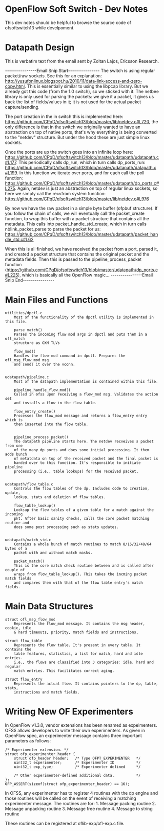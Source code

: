 OpenFlow Soft Switch - Dev Notes
================================
This dev notes should be helpful to browse the source code of ofsoftswitch13 
while develpoment.


Datapath Design
==============
This is verbatim text from the email sent by Zoltan Lajos, Ericsson Research.

----------------Email Snip Start----------------
The switch is using regular packet/raw sockets. See this for an explanation: 
http://yusufonlinux.blogspot.hu/2010/11/data-link-access-and-zero-copy.html. 
This is essentially similar to using the libpcap library. But we already got 
this code (from the 1.0 switch), so we sticked with it. The netbee library is 
only used for parsing the packets: we give it a packet, it gives us back the 
list of fields/values in it; it is not used for the actual packet 
capture/sending.

The port creation in the in switch this is implemented here: 
https://github.com/CPqD/ofsoftswitch13/blob/master/lib/netdev.c#L720, the only 
difference is that in the switch we originally wanted to have an abstraction 
on top of native ports, that's why everything is being converted to the 
"netdev" structure. But under the hood these are just simple linux sockets.

Once the ports are up the switch goes into an infinite loop here: 
https://github.com/CPqD/ofsoftswitch13/blob/master/udatapath/udatapath.c#L177. 
This periodically calls dp_run, which in turn calls dp_ports_run: 
https://github.com/CPqD/ofsoftswitch13/blob/master/udatapath/datapath.c#L199. 
In this function we iterate over ports, and for each call the poll function: 
https://github.com/CPqD/ofsoftswitch13/blob/master/udatapath/dp_ports.c#L275. 
Again, netdev is just an abstraction on top of regular linux sockets, so here 
we simply call the recvfrom system function: 
https://github.com/CPqD/ofsoftswitch13/blob/master/lib/netdev.c#L976

By now we have the raw packet in a simple byte buffer (ofpbuf structure). If 
you follow the chain of calls, we will eventually call the packet_create 
function, to wrap this buffer with a packet structure that contains all the 
metadata. This calls into packet_handle_std_create, which in turn calls 
nblink_packet_parse to parse the packet for us: 
https://github.com/CPqD/ofsoftswitch13/blob/master/udatapath/packet_handle_std.c#L62

When this is all finished, we have received the packet from a port, parsed it, 
and created a packet structure that contains the original packet and the 
metadata fields. Then this is passed to the pipeline_process_packet function 
(https://github.com/CPqD/ofsoftswitch13/blob/master/udatapath/dp_ports.c#L225), 
which is basically all the OpenFlow magic...
----------------Email Snip End----------------


Main Files and Functions
========================
```
utilities/dpctl.c
    Most of the functionality of the dpctl utility is implemented in this file.

    parse_match()
    Parses the incoming flow mod args in dpctl and puts them in a ofl_match 
    structure as OXM TLVs

    flow_mod()
    Handles the flow-mod command in dpctl. Prepares the ofl_msg_flow_mod msg 
    and sends it over the vconn.


udatapath/pipeline.c
    Most of the datapath implementation is contained within this file.

    pipeline_handle_flow_mod()
    Called in ofss upon receiving a flow_mod msg. Validates the action set
    and installs a flow in the flow table.

    flow_entry_create()
    Processes the flow_mod message and returns a flow_entry entry which is
    then inserted into the flow table.


    pipeline_process_packet()
    The datapath pipeline starts here. The netdev recveives a packet from one
    of the many dp ports and does some initial processing. It then adds bunch
    of metatdata on top of the received packet and the final packet is
    handed over to this function. It's responsible to initiate pipeline
    processing (i.e., table lookups) for the received packet.


udatapath/flow_table.c
    Controls the flow tables of the dp. Includes code to creation, update, 
    lookup, stats and deletion of flow tables.

    flow_table_lookup()
    Looksup the flow tables of a given table for a match against the incoming
    pkt. After basic sanity checks, calls the core packet matching routine and
    does some post processing such as stats updates.


udatapath/match_std.c
    Contains a whole bunch of match routines to match 8/16/32/48/64 bytes of a
    packet with and without match masks.

    packet_match()
    This is the core match check routine between and is called after couple of
    wraps from flow_table_lookup(). This takes the incming packet match fields
    and compares them with that of the flow table entry's match fields.
```


Main Data Structures
====================
```
struct ofl_msg_flow_mod
    Represents the flow_mod message. It contains the msg header, cookie, idle
    & hard timeouts, priority, match fields and instructions.

struct flow_table
    Represents the flow table. It's present in every table. It contains the
    table features, statistics, a list for match, hard and idle entries. 
    i.e., the flows are classified into 3 categories: idle, hard and regular
    match entries. This facilitates correct aging.

struct flow_entry
    Represents the actual flow. It contains pointers to the dp, table, stats, 
    instructions and match fields.

```


Writing New OF Experimenters
============================
In OpenFlow v1.3.0, vendor extensions has been renamed as expeimenters. OFSS 
allows developers to write their own experimenters. As given in OpenFlow spec,
an experimenter message contains three important parameters as follows:

```
/* Experimenter extension. */
struct ofp_experimenter_header {
    struct ofp_header header;   /* Type OFPT_EXPERIMENTER   */
    uint32_t experimenter;      /* Experimenter ID          */
    uint32_t exp_type;          /* Experimenter defined     */
    
    /* Other experimenter-defined additional data.          */
};
OFP_ASSERT(sizeof(struct ofp_experimenter_header) == 16);
```

In OFSS, any experimenter has to register 4 routines with the dp engine and 
those routines will be called on the event of receiving a matching experimenter 
message. The routines are for:
    1. Message packing routine
    2. Message unpacking routine
    3. Message free routine
    4. Message to string routine

These routines can be registered at oflib-exp/ofl-exp.c file.

